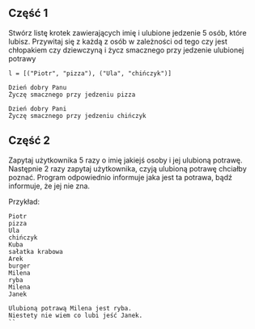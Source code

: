 ## Część 1

Stwórz listę krotek zawierających imię i ulubione jedzenie 5 osób, które lubisz.
Przywitaj się z każdą z osób w zależności od tego czy jest chłopakiem czy dziewczyną i życz smacznego przy jedzenie ulubionej potrawy

`l = [("Piotr", "pizza"), ("Ula", "chińczyk")]`
```
Dzień dobry Panu
Życzę smacznego przy jedzeniu pizza

Dzień dobry Pani
Życzę smacznego przy jedzeniu chińczyk
```

## Część 2
Zapytaj użytkownika 5 razy o imię jakiejś osoby i jej ulubioną potrawę.
Następnie 2 razy zapytaj użytkownika, czyją ulubioną potrawę chciałby poznać. Program odpowiednio informuje jaka jest ta potrawa, bądź informuje, że jej nie zna.

Przykład:
```
Piotr
pizza
Ula
chińczyk
Kuba
sałatka krabowa
Arek
burger
Milena
ryba
Milena
Janek
```

```
Ulubioną potrawą Milena jest ryba.
Niestety nie wiem co lubi jeść Janek.
``
